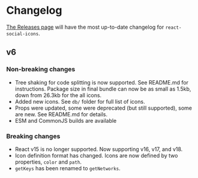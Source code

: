 # Changelog

[The Releases page](https://github.com/couetilc/react-social-icons/releases)
will have the most up-to-date changelog for `react-social-icons`.

## v6

### Non-breaking changes

- Tree shaking for code splitting is now supported. See README.md for
  instructions. Package size in final bundle can now be as small as 1.5kb, down
  from 26.3kb for the all icons.
- Added new icons. See `db/` folder for full list of icons.
- Props were updated, some were deprecated (but still supported), some are new.
  See README.md for details.
- ESM and CommonJS builds are available

### Breaking changes

- React v15 is no longer supported. Now supporting v16, v17, and v18.
- Icon definition format has changed. Icons are now defined by two properties,
  `color` and `path`.
- `getKeys` has been renamed to `getNetworks`.
